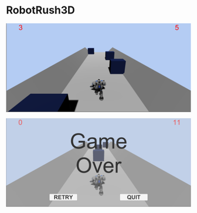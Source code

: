 # RobotRush3D
 
![in game 1](https://github.com/atakankar/RobotRush3D/blob/main/ScreenShots/ss1.png)

![in game 2](https://github.com/atakankar/RobotRush3D/blob/main/ScreenShots/ss2.png)
